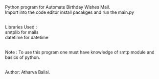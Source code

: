 Python program for Automate Birthday Wishes Mail. <br>
Import into the code editor install pacakges and run the main.py <br><br>

Libraries Used : <br>
smtplib for mails <br>
datetime for datetime <br><br>

Note : To use this program one must have knowledge of smtp module and basics of python. <br><br>

Author: Atharva Ballal.
